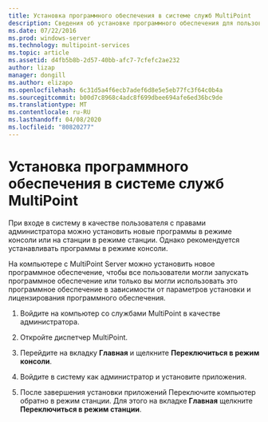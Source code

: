 ```yaml
---
title: Установка программного обеспечения в системе служб MultiPoint
description: Сведения об установке программного обеспечения для пользователей в службах MultiPoint
ms.date: 07/22/2016
ms.prod: windows-server
ms.technology: multipoint-services
ms.topic: article
ms.assetid: d4fb5b8b-2d57-40bb-afc7-7cfefc2ae232
author: lizap
manager: dongill
ms.author: elizapo
ms.openlocfilehash: 6c31d5a4f6ecb7adef6d8e5e5eb77fc3f64c0b4a
ms.sourcegitcommit: b00d7c8968c4adc8f699dbee694afe6ed36bc9de
ms.translationtype: MT
ms.contentlocale: ru-RU
ms.lasthandoff: 04/08/2020
ms.locfileid: "80820277"
---
```

# <a name="install-software-on-your-multipoint-services-system"></a>Установка программного обеспечения в системе служб MultiPoint
При входе в систему в качестве пользователя с правами администратора можно установить новые программы в режиме консоли или на станции в режиме станции. Однако рекомендуется устанавливать программы в режиме консоли.  
  
На компьютере с MultiPoint Server можно установить новое программное обеспечение, чтобы все пользователи могли запускать программное обеспечение или только вы могли использовать это программное обеспечение в зависимости от параметров установки и лицензирования программного обеспечения.  
   
1.  Войдите на компьютер со службами MultiPoint в качестве администратора.  
  
2.  Откройте диспетчер MultiPoint.  
  
3.  Перейдите на вкладку **Главная** и щелкните **Переключиться в режим консоли**.  
  
4.  Войдите в систему как администратор и установите приложения.  
  
5.  После завершения установки приложений Переключите компьютер обратно в режим станции. Для этого на вкладке **Главная** щелкните **Переключиться в режим станции**.  